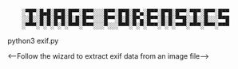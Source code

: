         ░▀█▀░█▄█░█▀█░█▀▀░█▀▀░░░█▀▀░█▀█░█▀▄░█▀▀░█▀█░█▀▀░▀█▀░█▀▀░█▀▀
        ░░█░░█░█░█▀█░█░█░█▀▀░░░█▀▀░█░█░█▀▄░█▀▀░█░█░▀▀█░░█░░█░░░▀▀█
        ░▀▀▀░▀░▀░▀░▀░▀▀▀░▀▀▀░░░▀░░░▀▀▀░▀░▀░▀▀▀░▀░▀░▀▀▀░▀▀▀░▀▀▀░▀▀▀


python3 exif.py

<--Follow the wizard to extract exif data from an image file-->
